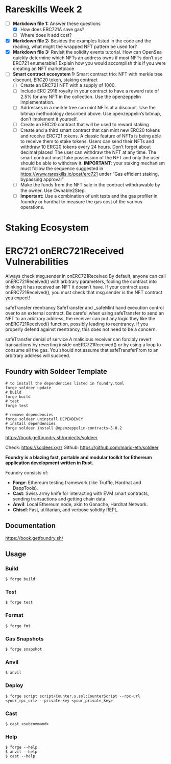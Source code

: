 # Rareskills Week 2

- [ ] **Markdown file 1:** Answer these questions
  - [x] How does ERC721A save gas?
  - [ ] Where does it add cost?
- [x] **Markdown file 2:** Besides the examples listed in the code and the reading, what might the wrapped NFT pattern be used for?
- [x] **Markdown file 3:** Revisit the solidity events tutorial. How can OpenSea quickly determine which NFTs an address owns if most NFTs don’t use ERC721 enumerable? Explain how you would accomplish this if you were creating an NFT marketplace
- [ ] **Smart contract ecosystem 1:** Smart contract trio: NFT with merkle tree discount, ERC20 token, staking contract
  - [ ] Create an ERC721 NFT with a supply of 1000.
  - [ ] Include ERC 2918 royalty in your contract to have a reward rate of 2.5% for any NFT in the collection. Use the openzeppelin implementation.
  - [ ] Addresses in a merkle tree can mint NFTs at a discount. Use the bitmap methodology described above. Use openzeppelin’s bitmap, don’t implement it yourself.
  - [ ] Create an ERC20 contract that will be used to reward staking
  - [ ] Create and a third smart contract that can mint new ERC20 tokens and receive ERC721 tokens. A classic feature of NFTs is being able to receive them to stake tokens. Users can send their NFTs and withdraw 10 ERC20 tokens every 24 hours. Don’t forget about decimal places! The user can withdraw the NFT at any time. The smart contract must take possession of the NFT and only the user should be able to withdraw it. **IMPORTANT**: your staking mechanism must follow the sequence suggested in https://www.rareskills.io/post/erc721 under “Gas efficient staking, bypassing approval”
  - [ ] Make the funds from the NFT sale in the contract withdrawable by the owner. Use Ownable2Step.
  - [ ] **Important:** Use a combination of unit tests and the gas profiler in foundry or hardhat to measure the gas cost of the various operations.

# Staking Ecosystem

# ERC721 onERC721Received Vulnerabilities

Always check msg.sender in onERC721Received
By default, anyone can call onERC721Received() with arbitrary parameters, fooling the contract into thinking it has received an NFT it doesn’t have. If your contract uses onERC721Received(), you must check that msg.sender is the NFT contract you expect!

safeTransfer reentrancy
SafeTransfer and \_safeMint hand execution control over to an external contract. Be careful when using safeTransfer to send an NFT to an arbitrary address, the receiver can put any logic they like the onERC721Received() function, possibly leading to reentrancy. If you properly defend against reentrancy, this does not need to be a concern.

safeTransfer denial of service
A malicious receiver can forcibly revert transactions by reverting inside onERC721Received() or by using a loop to consume all the gas. You should not assume that safeTransferFrom to an arbitrary address will succeed.

## Foundry with Soldeer Template

```shell
# to install the dependencies listed in foundry.toml
forge soldeer update
# build
forge build
# test
forge test

# remove dependencies
forge soldeer uninstall DEPENDENCY
# install dependencies
forge soldeer install @openzeppelin-contracts~5.0.2
```

https://book.getfoundry.sh/projects/soldeer

Check: https://soldeer.xyz/
Github: https://github.com/mario-eth/soldeer

**Foundry is a blazing fast, portable and modular toolkit for Ethereum application development written in Rust.**

Foundry consists of:

- **Forge**: Ethereum testing framework (like Truffle, Hardhat and DappTools).
- **Cast**: Swiss army knife for interacting with EVM smart contracts, sending transactions and getting chain data.
- **Anvil**: Local Ethereum node, akin to Ganache, Hardhat Network.
- **Chisel**: Fast, utilitarian, and verbose solidity REPL.

## Documentation

https://book.getfoundry.sh/

## Usage

### Build

```shell
$ forge build
```

### Test

```shell
$ forge test
```

### Format

```shell
$ forge fmt
```

### Gas Snapshots

```shell
$ forge snapshot
```

### Anvil

```shell
$ anvil
```

### Deploy

```shell
$ forge script script/Counter.s.sol:CounterScript --rpc-url <your_rpc_url> --private-key <your_private_key>
```

### Cast

```shell
$ cast <subcommand>
```

### Help

```shell
$ forge --help
$ anvil --help
$ cast --help
```
